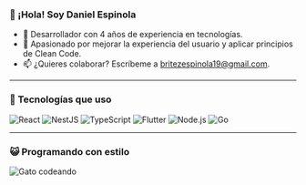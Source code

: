 ### 👋 ¡Hola! Soy Daniel Espinola
- 🚀 Desarrollador con 4 años de experiencia en tecnologías.
- 🌟 Apasionado por mejorar la experiencia del usuario y aplicar principios de Clean Code.
- 📫 ¿Quieres colaborar? Escríbeme a [britezespinola19@gmail.com](mailto:britezespinola19@gmail.com).

---

### 🚀 Tecnologías que uso
![React](https://img.shields.io/badge/React-20232A?style=for-the-badge&logo=react&logoColor=61DAFB)
![NestJS](https://img.shields.io/badge/NestJS-E0234E?style=for-the-badge&logo=nestjs&logoColor=white)
![TypeScript](https://img.shields.io/badge/TypeScript-007ACC?style=for-the-badge&logo=typescript&logoColor=white)
![Flutter](https://img.shields.io/badge/Flutter-02569B?style=for-the-badge&logo=flutter&logoColor=white)
![Node.js](https://img.shields.io/badge/Node.js-339933?style=for-the-badge&logo=nodedotjs&logoColor=white)
![Go](https://img.shields.io/badge/Go-00ADD8?style=for-the-badge&logo=go&logoColor=white)

---

### 😺 Programando con estilo
![Gato codeando](https://media.giphy.com/media/JIX9t2j0ZTN9S/giphy.gif)
